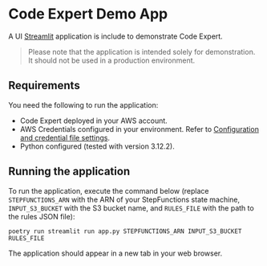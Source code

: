 # Code Expert Demo App

A UI [Streamlit](https://streamlit.io/) application is include to demonstrate Code Expert.

> Please note that the application is intended solely for demonstration. It should not be used in a production
> environment.

## Requirements

You need the following to run the application:

- Code Expert deployed in your AWS account.
- AWS Credentials configured in your environment. Refer
  to [Configuration and credential file settings](https://docs.aws.amazon.com/cli/latest/userguide/cli-configure-files.html).
- Python configured (tested with version 3.12.2).

## Running the application

To run the application, execute the command below (replace `STEPFUNCTIONS_ARN` with the ARN of your StepFunctions state
machine, `INPUT_S3_BUCKET` with the S3 bucket name, and `RULES_FILE` with the path to the rules JSON file):

```shell
poetry run streamlit run app.py STEPFUNCTIONS_ARN INPUT_S3_BUCKET RULES_FILE
```

The application should appear in a new tab in your web browser.
